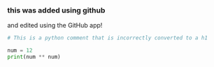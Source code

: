 ### this was added using github

and edited using the GitHub app!

```python
# This is a python comment that is incorrectly converted to a h1

num = 12
print(num ** num)
```
